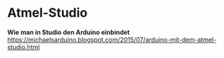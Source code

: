 # Atmel-Studio
<b>Wie man in Studio den Arduino einbindet  </b>
https://michaelsarduino.blogspot.com/2015/07/arduino-mit-dem-atmel-studio.html
